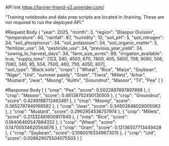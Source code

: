 API link https://farmer-friend-v2.onrender.com/

“Training notebooks and data prep scripts are located in /training. These are not required to run the deployed API.”

#Request Body
{
    "year": 2025,
    "month": 3,
    "region": "Bilaspur Division",
    "temperature": 40,
    "rainfall": 87,
    "humidity": 10,
    "soil_pH": 5,
    "soil_nitrogen": 34,
    "soil_phosphorus": 34,
    "soil_potassium": 34,
    "soil_organic_matter": 5,
    "fertilizer_use": 34,
    "pesticide_use": 34,
    "previous_year_yield": 34,
    "sowing_to_harvest_days": 34,
    "farm_size_acres": 89,
    "irrigation_available": true,
    "supply_tons": [123, 340, 4500, 670, 7800, 405, 5600, 708, 9080, 506, 7080, 340, 95, 504, 7500, 460, 750, 4050, 807],     
    "soil_type": "Black soils",
    "crops": [
      "Wheat", "Rice", "Maize", "Soybean", "Niger", "Urd", "summer paddy", "Gram", "Tiwra",
      "Millets", "Arhar", "Mustard", "Jwar", "Moong", "Kulthi", "Groundnut", "Masoor", "Til", "Pea"
    ]
  }

  #Response Body
[
  {
    "crop": "Pea",
    "score": 0.5022897897897898
  },
  {
    "crop": "Masoor",
    "score": 0.46138752450130505
  },
  {
    "crop": "Groundnut",
    "score": 0.4249198712463461
  },
  {
    "crop": "Moong",
    "score": 0.3652797949168592
  },
  {
    "crop": "Jwar",
    "score": 0.34602646029005063
  },
  {
    "crop": "Mustard",
    "score": 0.2962954536757974
  },
  {
    "crop": "Millets",
    "score": 0.21332481600817849
  },
  {
    "crop": "Rice",
    "score": 0.18406400547864332
  },
  {
    "crop": "Wheat",
    "score": 0.14700534620564676
  },
  {
    "crop": "Gram",
    "score": 0.12136557713449428
  },
  {
    "crop": "Soybean",
    "score": 0.10800193349673015
  },
  {
    "crop": "Urd",
    "score": 0.008629075504075503
  }
]
